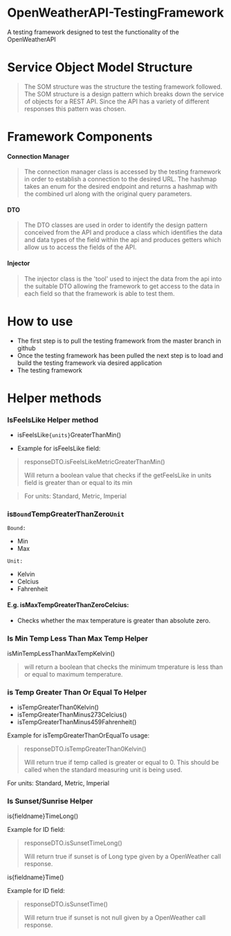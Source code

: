 # OpenWeatherAPI-TestingFramework
A testing framework designed to test the functionality of the OpenWeatherAPI

# Service Object Model Structure
>The SOM structure was the structure the testing framework followed. The SOM structure is a design pattern which breaks down the service of objects for a REST API. Since the API has a variety of different responses this pattern was chosen.

# Framework Components
#### **Connection Manager**
> The connection manager class is accessed by the testing framework in order to establish a connection to the desired URL. The hashmap takes an enum for the desired endpoint and returns a hashmap with the combined url along with the original query parameters.   
#### **DTO**
> The DTO classes are used in order to identify the design pattern conceived from the API and produce a class which identifies the data and data types of the field within the api and produces getters which allow us to access the fields of the API.

#### **Injector**
> The injector class is the 'tool' used to inject the data from the api into the suitable DTO allowing the framework to get access to the data in each field so that the framework is able to test them.

# How to use
- The first step is to pull the testing framework from the master branch in github
- Once the testing framework has been pulled the next step is to load and build the testing framework via desired application
- The testing framework

# Helper methods

### IsFeelsLike Helper method

- isFeelsLike`{units}`GreaterThanMin() 

- Example for isFeelsLike field:
>responseDTO.isFeelsLikeMetricGreaterThanMin()
>
>Will return a boolean value that checks if the getFeelsLike in units field is greater than or equal to its min

>For units: Standard,  Metric, Imperial 

### is`Bound`TempGreaterThanZero`Unit`
`Bound:`
- Min
- Max

`Unit:`
- Kelvin
- Celcius
- Fahrenheit

#### E.g. isMaxTempGreaterThanZeroCelcius:
- Checks whether the max temperature is greater than
absolute zero.

### Is Min Temp Less Than Max Temp Helper

isMinTempLessThanMaxTempKelvin() 
>will return a boolean that checks the minimum tmperature is less than or equal to maximum temperature.

### is Temp Greater Than Or Equal To Helper
- isTempGreaterThan0Kelvin()
- isTempGreaterThanMinus273Celcius()
- isTempGreaterThanMinus459Fahrenheit()

Example for isTempGreaterThanOrEqualTo usage:
> responseDTO.isTempGreaterThan0Kelvin()
> 
> Will return true if temp called is greater or equal to 0. This should be called when the standard measuring unit is being used.


For units: Standard, Metric, Imperial 

### Is Sunset/Sunrise Helper

is{fieldname}TimeLong()

Example for ID field:
> responseDTO.isSunsetTimeLong()
>
> Will return true if sunset is of Long type given by a OpenWeather call response.

is{fieldname}Time()

Example for ID field:
> responseDTO.isSunsetTime()
>
> Will return true if sunset is not null given by a OpenWeather call response.

